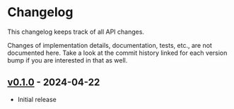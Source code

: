 # Changelog

This changelog keeps track of all API changes.

Changes of implementation details, documentation, tests, etc., are not documented here. Take a look at the commit history linked for each version bump if you are interested in that as well.

## [v0.1.0] - 2024-04-22

- Initial release

[v0.1.0]: https://github.com/jogru0/groq-rust/releases/tag/v0.1.0